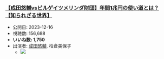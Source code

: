### [【成田悠輔vsビルゲイツメリンダ財団】年間1兆円の使い道とは？【知られざる世界】](https://www.youtube.com/watch?v=c4I01jQKGXI)
-   公開日: 2023-12-16
-   視聴数: 156,688
-   **いいね数: 1,750**
-   出演者: [成田悠輔](/rehacq_fan/people/成田悠輔 "wikilink"), 柏倉美保子
    - [![](https://img.youtube.com/vi/c4I01jQKGXI/hqdefault.jpg)](https://www.youtube.com/watch?v=c4I01jQKGXI)
